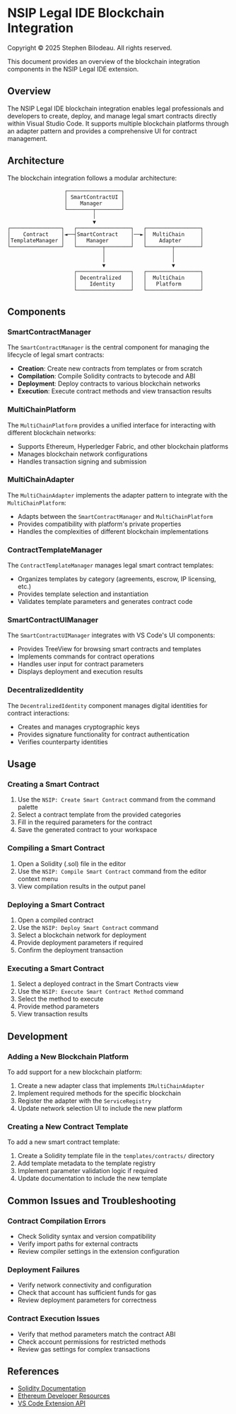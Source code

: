 # NSIP Legal IDE Blockchain Integration

Copyright © 2025 Stephen Bilodeau. All rights reserved.

This document provides an overview of the blockchain integration components in the NSIP Legal IDE extension.

## Overview

The NSIP Legal IDE blockchain integration enables legal professionals and developers to create, deploy, and manage legal smart contracts directly within Visual Studio Code. It supports multiple blockchain platforms through an adapter pattern and provides a comprehensive UI for contract management.

## Architecture

The blockchain integration follows a modular architecture:

```
                  ┌─────────────────┐
                  │ SmartContractUI │
                  │    Manager      │
                  └────────┬────────┘
                           │
                           ▼
┌────────────────┐   ┌─────────────────┐   ┌─────────────────┐
│    Contract    │◄──┤SmartContract    │──►│  MultiChain     │
│TemplateManager │   │   Manager       │   │    Adapter      │
└────────────────┘   └────────┬────────┘   └────────┬────────┘
                              │                     │
                              │                     │
                              ▼                     ▼
                     ┌─────────────────┐   ┌─────────────────┐
                     │ Decentralized   │   │  MultiChain     │
                     │    Identity     │   │   Platform      │
                     └─────────────────┘   └─────────────────┘
```

## Components

### SmartContractManager

The `SmartContractManager` is the central component for managing the lifecycle of legal smart contracts:

- **Creation**: Create new contracts from templates or from scratch
- **Compilation**: Compile Solidity contracts to bytecode and ABI
- **Deployment**: Deploy contracts to various blockchain networks
- **Execution**: Execute contract methods and view transaction results

### MultiChainPlatform

The `MultiChainPlatform` provides a unified interface for interacting with different blockchain networks:

- Supports Ethereum, Hyperledger Fabric, and other blockchain platforms
- Manages blockchain network configurations
- Handles transaction signing and submission

### MultiChainAdapter

The `MultiChainAdapter` implements the adapter pattern to integrate with the `MultiChainPlatform`:

- Adapts between the `SmartContractManager` and `MultiChainPlatform`
- Provides compatibility with platform's private properties
- Handles the complexities of different blockchain implementations

### ContractTemplateManager

The `ContractTemplateManager` manages legal smart contract templates:

- Organizes templates by category (agreements, escrow, IP licensing, etc.)
- Provides template selection and instantiation
- Validates template parameters and generates contract code

### SmartContractUIManager

The `SmartContractUIManager` integrates with VS Code's UI components:

- Provides TreeView for browsing smart contracts and templates
- Implements commands for contract operations
- Handles user input for contract parameters
- Displays deployment and execution results

### DecentralizedIdentity

The `DecentralizedIdentity` component manages digital identities for contract interactions:

- Creates and manages cryptographic keys
- Provides signature functionality for contract authentication
- Verifies counterparty identities

## Usage

### Creating a Smart Contract

1. Use the `NSIP: Create Smart Contract` command from the command palette
2. Select a contract template from the provided categories
3. Fill in the required parameters for the contract
4. Save the generated contract to your workspace

### Compiling a Smart Contract

1. Open a Solidity (.sol) file in the editor
2. Use the `NSIP: Compile Smart Contract` command from the editor context menu
3. View compilation results in the output panel

### Deploying a Smart Contract

1. Open a compiled contract
2. Use the `NSIP: Deploy Smart Contract` command
3. Select a blockchain network for deployment
4. Provide deployment parameters if required
5. Confirm the deployment transaction

### Executing a Smart Contract

1. Select a deployed contract in the Smart Contracts view
2. Use the `NSIP: Execute Smart Contract Method` command
3. Select the method to execute
4. Provide method parameters
5. View transaction results

## Development

### Adding a New Blockchain Platform

To add support for a new blockchain platform:

1. Create a new adapter class that implements `IMultiChainAdapter`
2. Implement required methods for the specific blockchain
3. Register the adapter with the `ServiceRegistry`
4. Update network selection UI to include the new platform

### Creating a New Contract Template

To add a new smart contract template:

1. Create a Solidity template file in the `templates/contracts/` directory
2. Add template metadata to the template registry
3. Implement parameter validation logic if required
4. Update documentation to include the new template

## Common Issues and Troubleshooting

### Contract Compilation Errors

- Check Solidity syntax and version compatibility
- Verify import paths for external contracts
- Review compiler settings in the extension configuration

### Deployment Failures

- Verify network connectivity and configuration
- Check that account has sufficient funds for gas
- Review deployment parameters for correctness

### Contract Execution Issues

- Verify that method parameters match the contract ABI
- Check account permissions for restricted methods
- Review gas settings for complex transactions

## References

- [Solidity Documentation](https://docs.soliditylang.org/)
- [Ethereum Developer Resources](https://ethereum.org/developers/)
- [VS Code Extension API](https://code.visualstudio.com/api)
